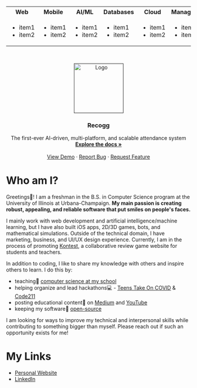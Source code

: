 <br />
<table>
  <tbody>
    <tr>
      <th align="center">Web</th>
      <th align="center">Mobile</th>
      <th align="center">AI/ML</th>
      <th align="center">Databases</th>
      <th align="center">Cloud</th>
      <th align="center">Management</th>
    </tr>
    <tr>
      <td>
        <ul>
          <li>item1</li>
          <li>item2</li>
        </ul>
      </td>
      <td>
        <ul>
          <li>item1</li>
          <li>item2</li>
        </ul>
      </td>
      <td>
        <ul>
          <li>item1</li>
          <li>item2</li>
        </ul>
      </td>
      <td>
        <ul>
          <li>item1</li>
          <li>item2</li>
        </ul>
      </td>
      <td>
        <ul>
          <li>item1</li>
          <li>item2</li>
        </ul>
      </td>
      <td>
        <ul>
          <li>item1</li>
          <li>item2</li>
        </ul>
      </td>
    </tr>
  </tbody>
</table>


<!--
**ashayp22/ashayp22** is a ✨ _special_ ✨ repository because its `README.md` (this file) appears on your GitHub profile.
-->

<br />
<p align="center">
  <a href="">
    <img src="images/logo.png" alt="Logo" width="135" height="135">
  </a>

  <h3 align="center">Recogg</h3>

  <p align="center">
    The first-ever AI-driven, multi-platform, and scalable attendance system
    <br />
    <a href="https://github.com/ashayp22/Recogg"><strong>Explore the docs »</strong></a>
    <br />
    <br />
    <a href="https://drive.google.com/file/d/1RIYtdJydTC6Voq9BGmnX6ocfJt22Cyct/view?usp=sharing">View Demo</a>
    ·
    <a href="https://github.com/ashayp22/Recogg/issues">Report Bug</a>
    ·
    <a href="https://github.com/ashayp22/Recogg/issues">Request Feature</a>
  </p>
</p>

# Who am I?

Greetings🖖! I am a freshman in the B.S. in Computer Science program at the University of Illinois at Urbana-Champaign. **My main passion is creating robust, appealing, and reliable software that put smiles on people's faces.** 

I mainly work with web development and artificial intelligence/machine learning, but I have also built iOS apps, 2D/3D games, bots, and mathematical simulations. Outside of the technical domain, I have marketing, business, and UI/UX design experience. Currently, I am in the process of promoting [Kontest](http://kontest.us/), a collaborative review game website for students and teachers.

In addition to coding, I like to share my knowledge with others and inspire others to learn. I do this by:

* teaching🏫 [computer science at my school](https://compscikids.net/)
* helping organize and lead hackathons💻 - [Teens Take On COVID](https://teens-take-on-covid.devpost.com/) & [Code211](https://code211.org/)
* posting educational content🧮 on [Medium](https://medium.com/@ashayp22) and [YouTube](https://www.youtube.com/channel/UCC-lrzuSt77LJjqa7bOCYjw)
* keeping my software👐 [open-source](https://github.com/ashayp22/)

I am looking for ways to improve my technical and interpersonal skills while contributing to something bigger than myself. Please reach out if such an opportunity exists for me!


# My Links

* [Personal Website](http://ashayp.com/)
* [LinkedIn](https://www.linkedin.com/in/ashay-parikh-a0621619a/)
